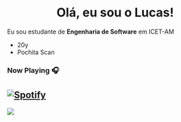<h1 align="center">Olá, eu sou o Lucas!</h1>

<!--
**Luscarvalho/Luscarvalho** is a ✨ _special_ ✨ repository because its `README.md` (this file) appears on your GitHub profile.

Here are some ideas to get you started:

- 🔭 I’m currently working on ...
- 🌱 I’m currently learning ...
- 👯 I’m looking to collaborate on ...
- 🤔 I’m looking for help with ...
- 💬 Ask me about ...
- 📫 How to reach me: ...
- 😄 Pronouns: ...
- ⚡ Fun fact: ...
-->

<p align="left">Eu sou estudante de <strong>Engenharia de Software</strong> em ICET-AM</p>

- 20y
- Pochita Scan

### Now Playing 🎧

[![Spotify](https://github-readme-remake.vercel.app/api/spotify)](https://open.spotify.com/user/2126uubpa2lusvkax73kbi6vi)
<br/>
---

![](https://komarev.com/ghpvc/?username=Luscarvalho&color=blue)
